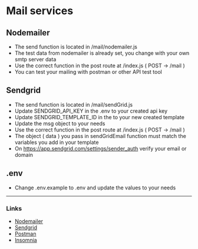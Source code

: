 # Mail services

## Nodemailer

- The send function is located in /mail/nodemailer.js
- The test data from nodemailer is already set, you change with your own smtp server data
- Use the correct function in the post route at /index.js ( POST -> /mail )
- You can test your mailing with postman or other API test tool

## Sendgrid

- The send function is located in /mail/sendGrid.js
- Update SENDGRID_API_KEY in the .env to your created api key
- Update SENDGRID_TEMPLATE_ID in the to your new created template
- Update the msg object to your needs
- Use the correct function in the post route at /index.js ( POST -> /mail )
- The object ( data ) you pass in sendGridEmail function must match the variables you add in your template
- On https://app.sendgrid.com/settings/sender_auth verify your email or domain

## .env

- Change .env.example to .env and update the values to your needs

---

### Links

- [Nodemailer](https://nodemailer.com/about)
- [Sendgrid](https://app.sendgrid.com)
- [Postman](https://www.postman.com)
- [Insomnia](https://insomnia.rest)
